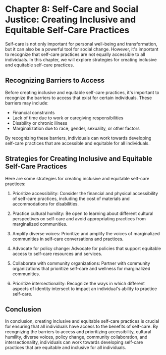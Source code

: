 Chapter 8: Self-Care and Social Justice: Creating Inclusive and Equitable Self-Care Practices
=============================================================================================

Self-care is not only important for personal well-being and transformation, but it can also be a powerful tool for social change. However, it's important to recognize that self-care practices are not equally accessible to all individuals. In this chapter, we will explore strategies for creating inclusive and equitable self-care practices.

Recognizing Barriers to Access
------------------------------

Before creating inclusive and equitable self-care practices, it's important to recognize the barriers to access that exist for certain individuals. These barriers may include:

* Financial constraints
* Lack of time due to work or caregiving responsibilities
* Disability or chronic illness
* Marginalization due to race, gender, sexuality, or other factors

By recognizing these barriers, individuals can work towards developing self-care practices that are accessible and equitable for all individuals.

Strategies for Creating Inclusive and Equitable Self-Care Practices
-------------------------------------------------------------------

Here are some strategies for creating inclusive and equitable self-care practices:

1. Prioritize accessibility: Consider the financial and physical accessibility of self-care practices, including the cost of materials and accommodations for disabilities.

2. Practice cultural humility: Be open to learning about different cultural perspectives on self-care and avoid appropriating practices from marginalized communities.

3. Amplify diverse voices: Prioritize and amplify the voices of marginalized communities in self-care conversations and practices.

4. Advocate for policy change: Advocate for policies that support equitable access to self-care resources and services.

5. Collaborate with community organizations: Partner with community organizations that prioritize self-care and wellness for marginalized communities.

6. Prioritize intersectionality: Recognize the ways in which different aspects of identity intersect to impact an individual's ability to practice self-care.

Conclusion
----------

In conclusion, creating inclusive and equitable self-care practices is crucial for ensuring that all individuals have access to the benefits of self-care. By recognizing the barriers to access and prioritizing accessibility, cultural humility, diverse voices, policy change, community collaboration, and intersectionality, individuals can work towards developing self-care practices that are equitable and inclusive for all individuals.
